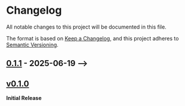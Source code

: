 # Changelog
All notable changes to this project will be documented in this file.

The format is based on [Keep a Changelog](https://keepachangelog.com/en/1.0.0/),
and this project adheres to [Semantic Versioning](https://semver.org/spec/v2.0.0.html).

<!-- <!-- ## [Unreleased] -->
## [0.1.1] - 2025-06-19 -->

## [v0.1.0] 
**Initial Release**

[unreleased]: https://github.com/ModProg/modprog-test-crate/compare/v0.1.1...HEAD
[0.1.1]: https://github.com/ModProg/modprog-test-crate/compare/v0.1.0...v0.1.1
[v0.1.0]: https://github.com/ModProg/modprog-test-crate/tree/v0.1.0
